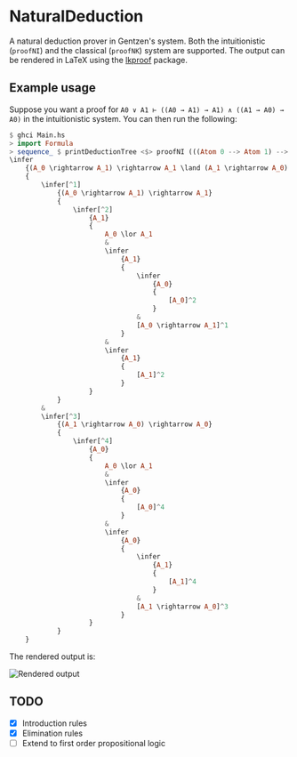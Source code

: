 # NaturalDeduction
A natural deduction prover in Gentzen's system.
Both the intuitionistic (`proofNI`) and the classical (`proofNK`) system are supported.
The output can be rendered in LaTeX using the [lkproof](https://ctan.org/pkg/lkproof) package.

## Example usage
Suppose you want a proof for `A0 ∨ A1 ⊢ ((A0 → A1) → A1) ∧ ((A1 → A0) → A0)` in the intuitionistic system.
You can then run the following:
```haskell
$ ghci Main.hs
> import Formula
> sequence_ $ printDeductionTree <$> proofNI (((Atom 0 --> Atom 1) --> Atom 1) /\ ((Atom 1 --> Atom 0) --> Atom 0)) [Atom 0 \/ Atom 1]
\infer
    {(A_0 \rightarrow A_1) \rightarrow A_1 \land (A_1 \rightarrow A_0) \rightarrow A_0}
    {
        \infer[^1]
            {(A_0 \rightarrow A_1) \rightarrow A_1}
            {
                \infer[^2]
                    {A_1}
                    {
                        A_0 \lor A_1
                        &
                        \infer
                            {A_1}
                            {
                                \infer
                                    {A_0}
                                    {
                                        [A_0]^2
                                    }
                                &
                                [A_0 \rightarrow A_1]^1
                            }
                        &
                        \infer
                            {A_1}
                            {
                                [A_1]^2
                            }
                    }
            }
        &
        \infer[^3]
            {(A_1 \rightarrow A_0) \rightarrow A_0}
            {
                \infer[^4]
                    {A_0}
                    {
                        A_0 \lor A_1
                        &
                        \infer
                            {A_0}
                            {
                                [A_0]^4
                            }
                        &
                        \infer
                            {A_0}
                            {
                                \infer
                                    {A_1}
                                    {
                                        [A_1]^4
                                    }
                                &
                                [A_1 \rightarrow A_0]^3
                            }
                    }
            }
    }
```
The rendered output is:

![Rendered output](https://i.gyazo.com/f00d02da61cd2659b7a8e51cbbd5c7a9.png)

## TODO
 - [x] Introduction rules
 - [x] Elimination rules
 - [ ] Extend to first order propositional logic